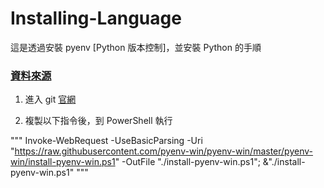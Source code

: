 # Installing-Language

這是透過安裝 pyenv [Python 版本控制]，並安裝 Python 的手順

<h3 ><a href="https://github.com/pyenv-win/pyenv-win" target="_blank">資料來源</a></h3>



1. 進入 git <a href="https://github.com/pyenv-win/pyenv-win" target="_blank">官網</a>

2. 複製以下指令後，到 PowerShell 執行

"""
Invoke-WebRequest -UseBasicParsing -Uri "https://raw.githubusercontent.com/pyenv-win/pyenv-win/master/pyenv-win/install-pyenv-win.ps1" -OutFile "./install-pyenv-win.ps1"; &"./install-pyenv-win.ps1"
"""
